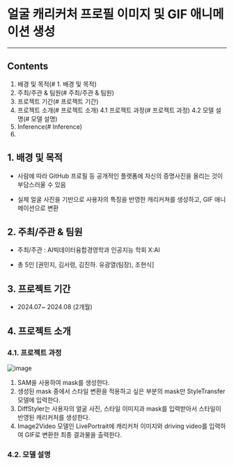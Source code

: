 # 얼굴 캐리커처 프로필 이미지 및 GIF 애니메이션 생성
---
## Contents
1. 배경 및 목적(# 1. 배경 및 목적)
2. 주최/주관 & 팀원(# 주최/주관 & 팀원)
3. 프로젝트 기간(# 프로젝트 기간)
4. 프로젝트 소개(# 프로젝트 소개)
   4.1 프로젝트 과정(# 프로젝트 과정)
   4.2 모델 설명(# 모델 설명)
5. Inference(# Inference)
6. 
## 1. 배경 및 목적
- 사람에 따라 GitHub 프로필 등 공개적인 플랫폼에 자신의 증명사진을 올리는 것이 부담스러울 수 있음

- 실제 얼굴 사진을 기반으로 사용자의 특징을 반영한 캐리커쳐를 생성하고, GIF 애니메이션으로 변환
    
## 2. 주최/주관 & 팀원
- 주최/주관 : AI빅데이터융합경영학과 인공지능 학회 X:AI

- 총 5인 [권민지, 김서령, 김진하. 유광열(팀장), 조현식]
  
## 3. 프로젝트 기간 
- 2024.07~ 2024.08 (2개월)

## 4. 프로젝트 소개
### 4.1. 프로젝트 과정
![image](https://github.com/user-attachments/assets/065607f1-8408-4602-bddc-cb90f93dd9f3)
1. SAM을 사용하여 mask를 생성한다.
2. 생성된 mask 중에서 스타일 변환을 적용하고 싶은 부분의 mask만 StyleTransfer 모델에 입력한다.
3. DiffStyler는 사용자의 얼굴 사진, 스타일 이미지과 mask를 입력받아서 스타일이 반영된 캐리커처를 생성한다.
4. Image2Video 모델인 LivePortrait에 캐리커처 이미지와 driving video를 입력하여 GIF로 변환한 최종 결과물을 출력한다. 

### 4.2. 모델 설명
















